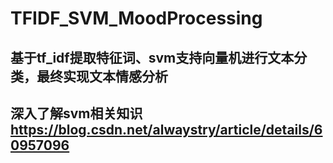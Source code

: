 # TFIDF_SVM_MoodProcessing
## 基于tf_idf提取特征词、svm支持向量机进行文本分类，最终实现文本情感分析
## 深入了解svm相关知识   https://blog.csdn.net/alwaystry/article/details/60957096

